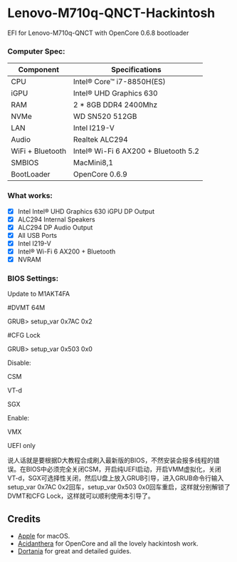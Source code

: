 # Lenovo-M710q-QNCT-Hackintosh
EFI for Lenovo-M710q-QNCT with OpenCore 0.6.8 bootloader

### Computer Spec:

| Component        | Specifications                         |
| ---------------- | ---------------------------------------|
| CPU              | Intel® Core™ i7-8850H(ES)              |
| iGPU             | Intel® UHD Graphics 630                |
| RAM              | 2 * 8GB DDR4 2400Mhz                   |
| NVMe             | WD SN520 512GB                         |
| LAN              | Intel I219-V                           |
| Audio            | Realtek ALC294                         |
| WiFi + Bluetooth | Intel® Wi-Fi 6 AX200 + Bluetooth 5.2   |
| SMBIOS           | MacMini8,1                             |
| BootLoader       | OpenCore 0.6.9                         |

### What works:

- [x] Intel Intel® UHD Graphics 630 iGPU DP Output
- [x] ALC294 Internal Speakers
- [x] ALC294 DP Audio Output
- [x] All USB Ports
- [x] Intel I219-V
- [x] Intel® Wi-Fi 6 AX200 + Bluetooth
- [x] NVRAM

### BIOS Settings:

Update to M1AKT4FA

#DVMT 64M

GRUB> setup_var 0x7AC 0x2

#CFG Lock

GRUB> setup_var 0x503 0x0

Disable:

CSM

VT-d

SGX

Enable:

VMX

UEFI only

说人话就是要根据D大教程合成刷入最新版的BIOS，不然安装会报多线程的错误。在BIOS中必须完全关闭CSM，开启纯UEFI启动，开启VMM虚拟化，关闭VT-d，SGX可选择性关闭，然后U盘上放入GRUB引导，进入GRUB命令行输入setup_var 0x7AC 0x2回车，setup_var 0x503 0x0回车重启，这样就分别解锁了DVMT和CFG Lock，这样就可以顺利使用本引导了。

## Credits

- [Apple](https://apple.com) for macOS.
- [Acidanthera](https://github.com/acidanthera) for OpenCore and all the lovely hackintosh work.
- [Dortania](https://github.com/dortania) for great and detailed guides.

